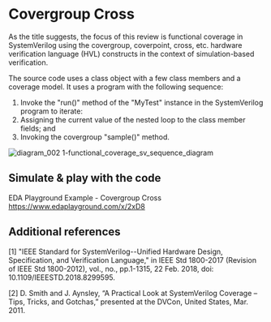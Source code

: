 # Covergroup Cross
As the title suggests, the focus of this review is functional coverage in SystemVerilog using the covergroup, coverpoint, cross, etc. hardware verification language (HVL) constructs in the context of simulation-based verification.

The source code uses a class object with a few class members and a coverage model. It uses a program with the following sequence:
1. Invoke the "run()" method of the "MyTest" instance in the SystemVerilog program to iterate:
2. Assigning the current value of the nested loop to the class member fields; and
3. Invoking the covergroup "sample()" method.

![diagram_002 1-functional_coverage_sv_sequence_diagram](https://user-images.githubusercontent.com/50364461/212470301-d718ab46-f262-4a12-95fd-7d10de3cbedf.png)

## Simulate & play with the code
EDA Playground Example - Covergroup Cross https://www.edaplayground.com/x/2xD8

## Additional references
[1] "IEEE Standard for SystemVerilog--Unified Hardware Design, Specification, and Verification Language," in IEEE Std 1800-2017 (Revision of IEEE Std 1800-2012), vol., no., pp.1-1315, 22 Feb. 2018, doi: 10.1109/IEEESTD.2018.8299595.

[2] D. Smith and J. Aynsley, “A Practical Look at SystemVerilog Coverage – Tips, Tricks, and Gotchas,” presented at the DVCon, United States, Mar. 2011.
